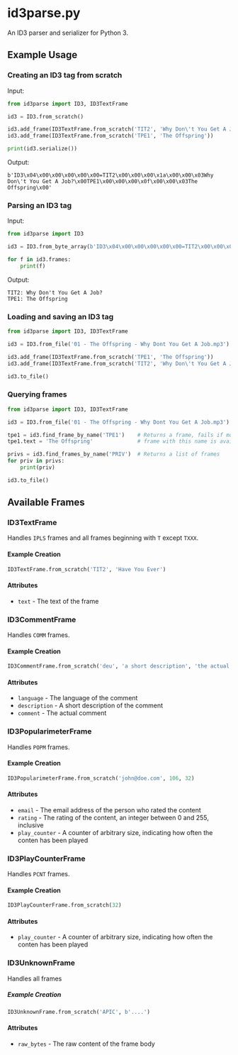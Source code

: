 # id3parse.py

An ID3 parser and serializer for Python 3.

## Example Usage

### Creating an ID3 tag from scratch

Input:

```python
from id3parse import ID3, ID3TextFrame

id3 = ID3.from_scratch()

id3.add_frame(ID3TextFrame.from_scratch('TIT2', 'Why Don\'t You Get A Job?'))
id3.add_frame(ID3TextFrame.from_scratch('TPE1', 'The Offspring'))

print(id3.serialize())
```

Output:

```
b'ID3\x04\x00\x00\x00\x00\x00=TIT2\x00\x00\x00\x1a\x00\x00\x03Why Don\'t You Get A Job?\x00TPE1\x00\x00\x00\x0f\x00\x00\x03The Offspring\x00'
```

### Parsing an ID3 tag

Input:

```python
from id3parse import ID3

id3 = ID3.from_byte_array(b'ID3\x04\x00\x00\x00\x00\x00=TIT2\x00\x00\x00\x1a\x00\x00\x03Why Don\'t You Get A Job?\x00TPE1\x00\x00\x00\x0f\x00\x00\x03The Offspring\x00')

for f in id3.frames:
    print(f)
```

Output:

```
TIT2: Why Don't You Get A Job?
TPE1: The Offspring
```

### Loading and saving an ID3 tag

```python
from id3parse import ID3, ID3TextFrame

id3 = ID3.from_file('01 - The Offspring - Why Dont You Get A Job.mp3')

id3.add_frame(ID3TextFrame.from_scratch('TPE1', 'The Offspring'))
id3.add_frame(ID3TextFrame.from_scratch('TIT2', 'Why Don\'t You Get A Job?'))

id3.to_file()
```

### Querying frames

```python
from id3parse import ID3, ID3TextFrame

id3 = ID3.from_file('01 - The Offspring - Why Dont You Get A Job.mp3')

tpe1 = id3.find_frame_by_name('TPE1')    # Returns a frame, fails if more than one
tpe1.text = 'The Offspring'              # frame with this name is available

privs = id3.find_frames_by_name('PRIV')  # Returns a list of frames
for priv in privs:
    print(priv)

id3.to_file()
```

## Available Frames

### ID3TextFrame

Handles `IPLS` frames and all frames beginning with `T` except `TXXX`.

#### Example Creation

```python
ID3TextFrame.from_scratch('TIT2', 'Have You Ever')
```

#### Attributes

 + `text` - The text of the frame

### ID3CommentFrame

Handles `COMM` frames.

#### Example Creation

```python
ID3CommentFrame.from_scratch('deu', 'a short description', 'the actual comment')
```

#### Attributes

 + `language` - The language of the comment
 + `description` - A short description of the comment
 + `comment` - The actual comment

### ID3PopularimeterFrame

Handles `POPM` frames.

#### Example Creation

```python
ID3PopularimeterFrame.from_scratch('john@doe.com', 106, 32)
```

#### Attributes

 + `email` - The email address of the person who rated the content
 + `rating` - The rating of the content, an integer between 0 and 255, inclusive
 + `play_counter` - A counter of arbitrary size, indicating how often the conten has been played

### ID3PlayCounterFrame

Handles `PCNT` frames.

#### Example Creation

```python
ID3PlayCounterFrame.from_scratch(32)
```

#### Attributes

 + `play_counter` - A counter of arbitrary size, indicating how often the conten has been played

### ID3UnknownFrame

Handles all frames

##### Example Creation

```python
ID3UnknownFrame.from_scratch('APIC', b'....')
```

#### Attributes

 + `raw_bytes` - The raw content of the frame body
